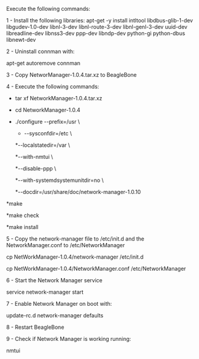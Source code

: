 Execute the following commands:

1 - Install the following libraries:
  apt-get -y install intltool libdbus-glib-1-dev libgudev-1.0-dev libnl-3-dev libnl-route-3-dev libnl-genl-3-dev uuid-dev libreadline-dev libnss3-dev ppp-dev libndp-dev python-gi python-dbus libnewt-dev

2 - Uninstall connman with:

  apt-get autoremove connman

3 - Copy NetworManager-1.0.4.tar.xz to BeagleBone

4 - Execute the following commands:
  * tar xf NetworkManager-1.0.4.tar.xz
  
  * cd NetworkManager-1.0.4

  * ./configure --prefix=/usr        \
        
    * --sysconfdir=/etc    \
        
    *--localstatedir=/var \
        
    *--with-nmtui         \
       
    *--disable-ppp        \
       
    *--with-systemdsystemunitdir=no \
        
    *--docdir=/usr/share/doc/network-manager-1.0.10

  *make
    
  *make check
    
  *make install
    

5 - Copy the network-manager file to /etc/init.d and the NetworkManager.conf to /etc/NetworkManager

  cp NetWorkManager-1.0.4/network-manager /etc/init.d
  
  cp NetWorkManager-1.0.4/NetworkManager.conf /etc/NetworkManager

6 - Start the Network Manager service

  service network-manager start

7 - Enable Network Manager on boot with:

  update-rc.d network-manager defaults

8 - Restart BeagleBone

9 - Check if Network Manager is working running:

  nmtui
